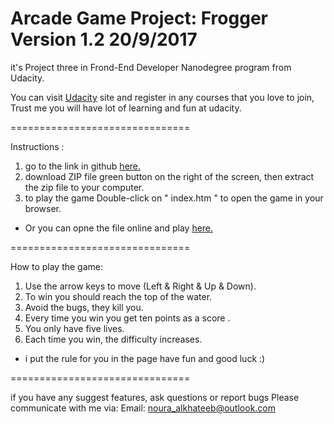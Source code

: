 Arcade Game Project: Frogger Version 1.2 20/9/2017
===============================

it's Project three in Frond-End Developer Nanodegree program from Udacity.

You can visit [Udacity]( https://www.udacity.com/) site and register in any courses that you love to join, Trust me you will have lot of learning and fun at udacity.

===============================

Instructions :

1. go to the link in github [here.](https://github.com/nouraal/frontend-nanodegree-arcade-game-master)
2. download ZIP file green button on the right of the screen,  then extract the zip file to your computer.
3. to play the game  Double-click on " index.htm " to open the game in your browser.

* Or you can opne the file online and play [here.](https://nouraal.github.io/frontend-nanodegree-arcade-game-master/)

===============================

How to play the game:

1. Use the arrow keys to move (Left & Right & Up & Down).
2. To win you should  reach the top of the water.
3. Avoid the bugs, they kill you.
4. Every time you win you get ten points as a score .
5. You only have five lives.
6. Each time you win, the difficulty increases.

* i put the rule for you in the page have fun and good luck :)

===============================

if you have any suggest features, ask questions or report bugs  Please communicate with me via:
Email: noura_alkhateeb@outlook.com

